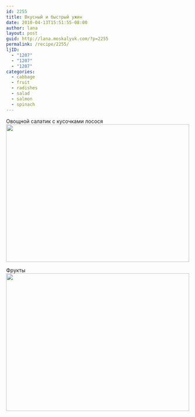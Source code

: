 ```yaml
---
id: 2255
title: Вкусный и быстрый ужин
date: 2010-04-13T15:51:55-08:00
author: lana
layout: post
guid: http://lana.moskalyuk.com/?p=2255
permalink: /recipe/2255/
ljID:
  - "1207"
  - "1207"
  - "1207"
categories:
  - cabbage
  - fruit
  - radishes
  - salad
  - salmon
  - spinach
---
```

Овощной салатик с кусочками лосося  
<img loading="lazy" class="alignnone" title="Dinner" src="http://farm3.static.flickr.com/2664/4519318484_d9b3705922.jpg" alt="" width="500" height="375" /> 

Фрукты  
<img loading="lazy" class="alignnone" title="dinner" src="http://farm5.static.flickr.com/4060/4519319842_296ec7c453.jpg" alt="" width="500" height="375" />